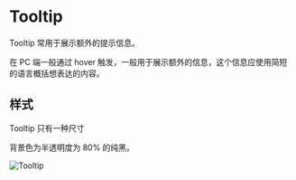 # Tooltip

Tooltip 常用于展示额外的提示信息。

在 PC 端一般通过 hover 触发，一般用于展示额外的信息，这个信息应使用简短的语言概括想表达的内容。

## 样式

<div class="imgblock">
  <div class="sm">
    <p>Tooltip 只有一种尺寸</p>
    <p>背景色为半透明度为 80% 的纯黑。</p>
  </div>
  <div class="sm">
    <img class="img" src="https://ws1.sinaimg.cn/large/006oPFLAly1frz04i4vynj30k006m0st.jpg" alt="Tooltip"/>
  </div>
</div>